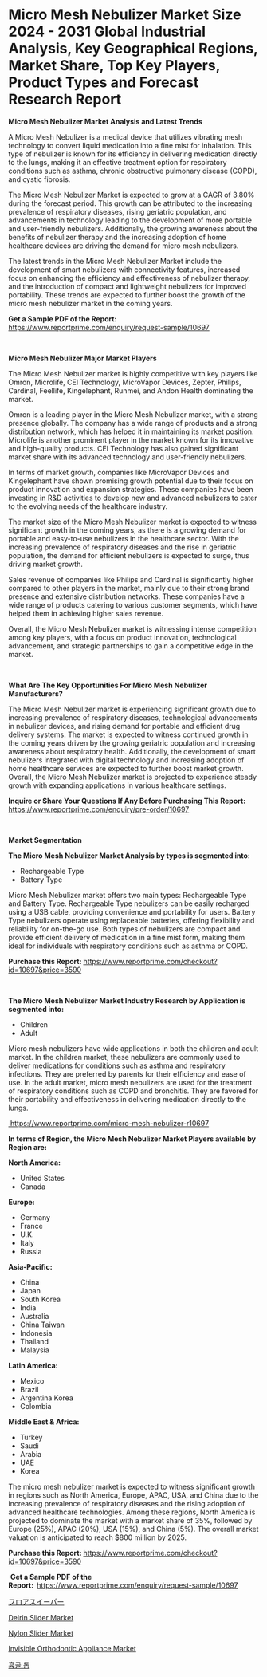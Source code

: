 <p><h1>Micro Mesh Nebulizer Market Size 2024 - 2031 Global Industrial Analysis, Key Geographical Regions, Market Share, Top Key Players, Product Types and Forecast Research Report</h1></p><p><strong>Micro Mesh Nebulizer Market Analysis and Latest Trends</strong></p>
<p><p>A Micro Mesh Nebulizer is a medical device that utilizes vibrating mesh technology to convert liquid medication into a fine mist for inhalation. This type of nebulizer is known for its efficiency in delivering medication directly to the lungs, making it an effective treatment option for respiratory conditions such as asthma, chronic obstructive pulmonary disease (COPD), and cystic fibrosis.</p><p>The Micro Mesh Nebulizer Market is expected to grow at a CAGR of 3.80% during the forecast period. This growth can be attributed to the increasing prevalence of respiratory diseases, rising geriatric population, and advancements in technology leading to the development of more portable and user-friendly nebulizers. Additionally, the growing awareness about the benefits of nebulizer therapy and the increasing adoption of home healthcare devices are driving the demand for micro mesh nebulizers.</p><p>The latest trends in the Micro Mesh Nebulizer Market include the development of smart nebulizers with connectivity features, increased focus on enhancing the efficiency and effectiveness of nebulizer therapy, and the introduction of compact and lightweight nebulizers for improved portability. These trends are expected to further boost the growth of the micro mesh nebulizer market in the coming years.</p></p>
<p><strong>Get a Sample PDF of the Report:&nbsp;</strong> <a href="https://www.reportprime.com/enquiry/request-sample/10697">https://www.reportprime.com/enquiry/request-sample/10697</a></p>
<p>&nbsp;</p>
<p><strong>Micro Mesh Nebulizer Major Market Players</strong></p>
<p><p>The Micro Mesh Nebulizer market is highly competitive with key players like Omron, Microlife, CEI Technology, MicroVapor Devices, Zepter, Philips, Cardinal, Feellife, Kingelephant, Runmei, and Andon Health dominating the market. </p><p>Omron is a leading player in the Micro Mesh Nebulizer market, with a strong presence globally. The company has a wide range of products and a strong distribution network, which has helped it in maintaining its market position. Microlife is another prominent player in the market known for its innovative and high-quality products. CEI Technology has also gained significant market share with its advanced technology and user-friendly nebulizers. </p><p>In terms of market growth, companies like MicroVapor Devices and Kingelephant have shown promising growth potential due to their focus on product innovation and expansion strategies. These companies have been investing in R&D activities to develop new and advanced nebulizers to cater to the evolving needs of the healthcare industry.</p><p>The market size of the Micro Mesh Nebulizer market is expected to witness significant growth in the coming years, as there is a growing demand for portable and easy-to-use nebulizers in the healthcare sector. With the increasing prevalence of respiratory diseases and the rise in geriatric population, the demand for efficient nebulizers is expected to surge, thus driving market growth.</p><p>Sales revenue of companies like Philips and Cardinal is significantly higher compared to other players in the market, mainly due to their strong brand presence and extensive distribution networks. These companies have a wide range of products catering to various customer segments, which have helped them in achieving higher sales revenue. </p><p>Overall, the Micro Mesh Nebulizer market is witnessing intense competition among key players, with a focus on product innovation, technological advancement, and strategic partnerships to gain a competitive edge in the market.</p></p>
<p>&nbsp;</p>
<p><strong>What Are The Key Opportunities For Micro Mesh Nebulizer Manufacturers?</strong></p>
<p><p>The Micro Mesh Nebulizer market is experiencing significant growth due to increasing prevalence of respiratory diseases, technological advancements in nebulizer devices, and rising demand for portable and efficient drug delivery systems. The market is expected to witness continued growth in the coming years driven by the growing geriatric population and increasing awareness about respiratory health. Additionally, the development of smart nebulizers integrated with digital technology and increasing adoption of home healthcare services are expected to further boost market growth. Overall, the Micro Mesh Nebulizer market is projected to experience steady growth with expanding applications in various healthcare settings.</p></p>
<p><strong>Inquire or Share Your Questions If Any Before Purchasing This Report:</strong> <a href="https://www.reportprime.com/enquiry/pre-order/10697">https://www.reportprime.com/enquiry/pre-order/10697</a></p>
<p>&nbsp;</p>
<p><strong>Market Segmentation</strong></p>
<p><strong>The Micro Mesh Nebulizer Market Analysis by types is segmented into:</strong></p>
<p><ul><li>Rechargeable Type</li><li>Battery Type</li></ul></p>
<p><p>Micro Mesh Nebulizer market offers two main types: Rechargeable Type and Battery Type. Rechargeable Type nebulizers can be easily recharged using a USB cable, providing convenience and portability for users. Battery Type nebulizers operate using replaceable batteries, offering flexibility and reliability for on-the-go use. Both types of nebulizers are compact and provide efficient delivery of medication in a fine mist form, making them ideal for individuals with respiratory conditions such as asthma or COPD.</p></p>
<p><strong>Purchase this Report:&nbsp;</strong><a href="https://www.reportprime.com/checkout?id=10697&price=3590">https://www.reportprime.com/checkout?id=10697&price=3590</a></p>
<p>&nbsp;</p>
<p><strong>The Micro Mesh Nebulizer Market Industry Research by Application is segmented into:</strong></p>
<p><ul><li>Children</li><li>Adult</li></ul></p>
<p><p>Micro mesh nebulizers have wide applications in both the children and adult market. In the children market, these nebulizers are commonly used to deliver medications for conditions such as asthma and respiratory infections. They are preferred by parents for their efficiency and ease of use. In the adult market, micro mesh nebulizers are used for the treatment of respiratory conditions such as COPD and bronchitis. They are favored for their portability and effectiveness in delivering medication directly to the lungs.</p></p>
<p><a href="https://www.reportprime.com/micro-mesh-nebulizer-r10697">&nbsp;https://www.reportprime.com/micro-mesh-nebulizer-r10697</a></p>
<p><strong>In terms of Region, the Micro Mesh Nebulizer Market Players available by Region are:</strong></p>
<p>
    <p> <strong> North America: </strong>
        <ul>
            <li>United States</li>
            <li>Canada</li>
        </ul>
        </p> 
    <p> <strong> Europe: </strong>
        <ul>
            <li>Germany</li>
            <li>France</li>
            <li>U.K.</li>
            <li>Italy</li>
            <li>Russia</li>
        </ul>
        </p> 
    <p> <strong> Asia-Pacific: </strong>
        <ul>
            <li>China</li>
            <li>Japan</li>
            <li>South Korea</li>
            <li>India</li>
            <li>Australia</li>
            <li>China Taiwan</li>
            <li>Indonesia</li>
            <li>Thailand</li>
            <li>Malaysia</li>
        </ul>
        </p> 
    <p> <strong> Latin America: </strong>
        <ul>
            <li>Mexico</li>
            <li>Brazil</li>
            <li>Argentina Korea</li>
            <li>Colombia</li>
        </ul>
        </p> 
    <p> <strong> Middle East & Africa: </strong>
        <ul>
            <li>Turkey</li>
            <li>Saudi</li>
            <li>Arabia</li>
            <li>UAE</li>
            <li>Korea</li>
        </ul>
    </p>
    </p>
<p><p>The micro mesh nebulizer market is expected to witness significant growth in regions such as North America, Europe, APAC, USA, and China due to the increasing prevalence of respiratory diseases and the rising adoption of advanced healthcare technologies. Among these regions, North America is projected to dominate the market with a market share of 35%, followed by Europe (25%), APAC (20%), USA (15%), and China (5%). The overall market valuation is anticipated to reach $800 million by 2025.</p></p>
<p><strong>Purchase this Report: </strong><a href="https://www.reportprime.com/checkout?id=10697&price=3590">https://www.reportprime.com/checkout?id=10697&price=3590</a></p>
<p>&nbsp;<strong>Get a Sample PDF of the Report:&nbsp;&nbsp;</strong><a href="https://www.reportprime.com/enquiry/request-sample/10697">https://www.reportprime.com/enquiry/request-sample/10697</a></p>
<p><strong></strong></p>
<p><p><a href="https://github.com/LeanneBruen2023/Market-Research-Report-List-1/blob/main/453688024146.md">フロアスイーパー</a></p><p><a href="https://issuu.com/reportprime-2/docs/delrin-slider-market-size-2030.pptx">Delrin Slider Market</a></p><p><a href="https://issuu.com/reportprime-2/docs/nylon-slider-market-size-2030.pptx">Nylon Slider Market</a></p><p><a href="https://github.com/Krish2023na/Market-Research-Report-List-3/blob/main/invisible-orthodontic-appliance-market.md">Invisible Orthodontic Appliance Market</a></p><p><a href="https://github.com/Skyleitney456456/Market-Research-Report-List-1/blob/main/289241522052.md">흉골 톱</a></p></p>